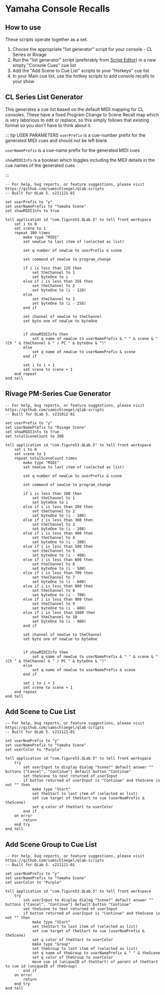 # Yamaha Console Recalls

## How to use

These scripts operate together as a set.

1. Choose the appropriate "list generator" script for your console - CL Series or Rivage
1. Run the "list generator" script (preferably from [Script Editor](/guide/#using-macos-script-editor)) in a new empty "Console Cues" cue list
1. Add the "Add Scene to Cue List" scripts to your "Hotkeys" cue list
1. In your Main cue list, use the hotkey scripts to add console recalls to your show

## CL Series List Generator

This generates a cue list based on the default MIDI mapping for CL consoles. These have a fixed Program Change to Scene Recall map which is very laborious to edit or replace, so this simply follows that existing format so you don't have to think about it.

::: tip USER PARAMETERS
`userPrefix` is a cue-number prefix for the generated MIDI cues and should not be left blank

`userNamePrefix` is a cue-name prefix for the generated MIDI cues

`showMIDIInfo` is a boolean which toggles including the MIDI details in the cue names of the generated cues

:::

```applescript
-- For help, bug reports, or feature suggestions, please visit https://github.com/samschloegel/qlab-scripts
-- Built for QLab 5. v211121-01

set userPrefix to "y"
set userNamePrefix to "Yamaha Scene"
set showMIDIInfo to true

tell application id "com.figure53.QLab.5" to tell front workspace
	set i to 0
	set scene to 1
	repeat 300 times
		make type "MIDI"
		set newCue to last item of (selected as list)

		set q number of newCue to userPrefix & scene

		set command of newCue to program_change

		if i is less than 128 then
			set theChannel to 1
			set byteOne to i
		else if i is less than 256 then
			set theChannel to 2
			set byteOne to (i - 128)
		else
			set theChannel to 3
			set byteOne to (i - 256)
		end if

		set channel of newCue to theChannel
		set byte one of newCue to byteOne


		if showMIDIInfo then
			set q name of newCue to userNamePrefix & " " & scene & " (Ch " & theChannel & " / PC " & byteOne & ")"
		else
			set q name of newCue to userNamePrefix & scene
		end if

		set i to i + 1
		set scene to scene + 1
	end repeat
end tell
```

## Rivage PM-Series Cue Generator

```applescript
-- For help, bug reports, or feature suggestions, please visit https://github.com/samschloegel/qlab-scripts
-- Built for QLab 5. v231012-01

set userPrefix to "y"
set userNamePrefix to "Rivage Scene"
set showMIDIInfo to true
set totalSceneCount to 300

tell application id "com.figure53.QLab.5" to tell front workspace
	set i to 0
	set scene to 1
	repeat totalSceneCount times
		make type "MIDI"
		set newCue to last item of (selected as list)

		set q number of newCue to userPrefix & scene

		set command of newCue to program_change

		if i is less than 100 then
			set theChannel to 1
			set byteOne to i
		else if i is less than 200 then
			set theChannel to 2
			set byteOne to (i - 100)
		else if i is less than 300 then
			set theChannel to 3
			set byteOne to (i - 200)
		else if i is less than 400 then
			set theChannel to 4
			set byteOne to (i - 300)
		else if i is less than 500 then
			set theChannel to 5
			set byteOne to (i - 400)
		else if i is less than 600 then
			set theChannel to 6
			set byteOne to (i - 500)
		else if i is less than 700 then
			set theChannel to 7
			set byteOne to (i - 600)
		else if i is less than 800 then
			set theChannel to 8
			set byteOne to (i - 700)
		else if i is less than 900 then
			set theChannel to 9
			set byteOne to (i - 800)
		else if i is less than 1000 then
			set theChannel to 10
			set byteOne to (i - 900)
		end if

		set channel of newCue to theChannel
		set byte one of newCue to byteOne


		if showMIDIInfo then
			set q name of newCue to userNamePrefix & " " & scene & " (Ch " & theChannel & " / PC " & byteOne & ")"
		else
			set q name of newCue to userNamePrefix & scene
		end if

		set i to i + 1
		set scene to scene + 1
	end repeat
end tell
```

## Add Scene to Cue List

```applescript
-- For help, bug reports, or feature suggestions, please visit https://github.com/samschloegel/qlab-scripts
-- Built for QLab 5. v211121-01

set userNumPrefix to "y"
set userNamePrefix to "Yamaha Scene"
set userColor to "Purple"

tell application id "com.figure53.QLab.5" to tell front workspace
	try
		set userInput to display dialog "Scene?" default answer "" buttons {"Cancel", "Continue"} default button "Continue"
		set theScene to text returned of userInput
		if button returned of userInput is "Continue" and theScene is not "" then
			make type "Start"
			set theStart to last item of (selected as list)
			set cue target of theStart to cue (userNumPrefix & theScene)
			set q color of theStart to userColor
		end if
	on error
		return
	end try
end tell
```

## Add Scene Group to Cue List

```applescript
-- For help, bug reports, or feature suggestions, please visit https://github.com/samschloegel/qlab-scripts
-- Built for QLab 5. v211121-01

set userNumPrefix to "y"
set userNamePrefix to "Yamaha Scene"
set userColor to "Purple"

tell application id "com.figure53.QLab.5" to tell front workspace
	try
		set userInput to display dialog "Scene?" default answer "" buttons {"Cancel", "Continue"} default button "Continue"
		set theScene to text returned of userInput
		if button returned of userInput is "Continue" and theScene is not "" then
			make type "Start"
			set theStart to last item of (selected as list)
			set cue target of theStart to cue (userNumPrefix & theScene)
			set q color of theStart to userColor
			make type "Group"
			set theGroup to last item of (selected as list)
			set q name of theGroup to userNamePrefix & " " & theScene
			set q color of theGroup to userColor
			move cue id (uniqueID of theStart) of parent of theStart to cue id (uniqueID of theGroup)
		end if
	on error
		return
	end try
end tell
```

